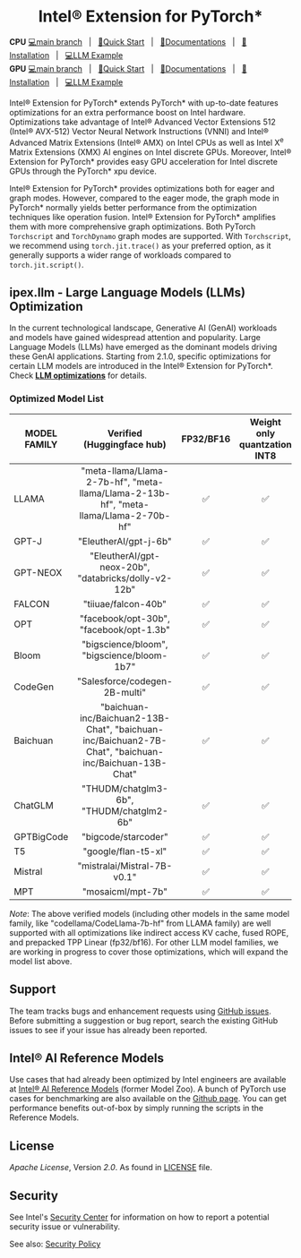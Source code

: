 <div align="center">
  
Intel® Extension for PyTorch\*
==============================

</div>

**CPU** [💻main branch](https://github.com/intel/intel-extension-for-pytorch/tree/main)&nbsp;&nbsp;&nbsp;|&nbsp;&nbsp;&nbsp;[🌱Quick Start](https://intel.github.io/intel-extension-for-pytorch/cpu/latest/tutorials/getting_started.html)&nbsp;&nbsp;&nbsp;|&nbsp;&nbsp;&nbsp;[📖Documentations](https://intel.github.io/intel-extension-for-pytorch/cpu/latest/)&nbsp;&nbsp;&nbsp;|&nbsp;&nbsp;&nbsp;[🏃Installation](https://intel.github.io/intel-extension-for-pytorch/index.html#installation?platform=cpu&version=v2.2.0%2Bcpu)&nbsp;&nbsp;&nbsp;|&nbsp;&nbsp;&nbsp;[💻LLM Example](https://github.com/intel/intel-extension-for-pytorch/tree/main/examples/cpu/inference/python/llm) <br>
**GPU** [💻main branch](https://github.com/intel/intel-extension-for-pytorch/tree/xpu-main)&nbsp;&nbsp;&nbsp;|&nbsp;&nbsp;&nbsp;[🌱Quick Start](https://intel.github.io/intel-extension-for-pytorch/xpu/latest/tutorials/getting_started.html)&nbsp;&nbsp;&nbsp;|&nbsp;&nbsp;&nbsp;[📖Documentations](https://intel.github.io/intel-extension-for-pytorch/xpu/latest/)&nbsp;&nbsp;&nbsp;|&nbsp;&nbsp;&nbsp;[🏃Installation](https://intel.github.io/intel-extension-for-pytorch/index.html#installation?platform=gpu&version=v2.1.10%2Bxpu)&nbsp;&nbsp;&nbsp;|&nbsp;&nbsp;&nbsp;[💻LLM Example](https://github.com/intel/intel-extension-for-pytorch/tree/xpu-main/examples/gpu/inference/python/llm)<br>  


Intel® Extension for PyTorch\* extends PyTorch\* with up-to-date features optimizations for an extra performance boost on Intel hardware. Optimizations take advantage of Intel® Advanced Vector Extensions 512 (Intel® AVX-512) Vector Neural Network Instructions (VNNI) and Intel® Advanced Matrix Extensions (Intel® AMX) on Intel CPUs as well as Intel X<sup>e</sup> Matrix Extensions (XMX) AI engines on Intel discrete GPUs. Moreover, Intel® Extension for PyTorch\* provides easy GPU acceleration for Intel discrete GPUs through the PyTorch\* xpu device.

Intel® Extension for PyTorch\* provides optimizations both for eager and graph modes. However,  compared to the eager mode, the graph mode in PyTorch\* normally yields better performance from the optimization techniques like operation fusion. Intel® Extension for PyTorch\* amplifies them with more comprehensive graph optimizations. Both PyTorch `Torchscript` and `TorchDynamo` graph modes are supported. With `Torchscript`, we recommend using `torch.jit.trace()` as your preferred option, as it generally supports a wider range of workloads compared to `torch.jit.script()`.

## ipex.llm - Large Language Models (LLMs) Optimization

In the current technological landscape, Generative AI (GenAI) workloads and models have gained widespread attention and popularity. Large Language Models (LLMs) have emerged as the dominant models driving these GenAI applications. Starting from 2.1.0, specific optimizations for certain LLM models are introduced in the Intel® Extension for PyTorch\*. Check [**LLM optimizations**](./examples/cpu/inference/python/llm) for details.

### Optimized Model List

| MODEL FAMILY | Verified <MODEL ID> (Huggingface hub)| FP32/BF16 | Weight only quantzation INT8 | Weight only quantization INT4| Static quantization INT8 |
|---|:---:|:---:|:---:|:---:|:---:|
|LLAMA| "meta-llama/Llama-2-7b-hf", "meta-llama/Llama-2-13b-hf", "meta-llama/Llama-2-70b-hf" | ✅ | ✅ | ✅ | ✅ | 
|GPT-J| "EleutherAI/gpt-j-6b" | ✅ | ✅ | ✅ | ✅ | 
|GPT-NEOX| "EleutherAI/gpt-neox-20b", "databricks/dolly-v2-12b" | ✅ | ✅ | ✅ | ✅ | 
|FALCON|"tiiuae/falcon-40b" | ✅ | ✅ |  ✅ | ✅ | 
|OPT|"facebook/opt-30b", "facebook/opt-1.3b"| ✅ | ✅ |  ✅ | ✅ | 
|Bloom|"bigscience/bloom", "bigscience/bloom-1b7"| ✅ | ✅ |  ✅ | ✅ |
|CodeGen|"Salesforce/codegen-2B-multi"| ✅ | ✅ |  ✅ | ✅ |
|Baichuan|"baichuan-inc/Baichuan2-13B-Chat", "baichuan-inc/Baichuan2-7B-Chat", "baichuan-inc/Baichuan-13B-Chat"| ✅ | ✅ |  ✅ | ✅ |
|ChatGLM|"THUDM/chatglm3-6b", "THUDM/chatglm2-6b"| ✅ | ✅ |  ✅ | ✅ |
|GPTBigCode|"bigcode/starcoder"| ✅ | ✅ |  ✅ | ✅ |
|T5|"google/flan-t5-xl"| ✅ | ✅ |  ✅ | ✅ |
|Mistral|"mistralai/Mistral-7B-v0.1"| ✅ | ✅ |  ✅ | ✅ |
|MPT|"mosaicml/mpt-7b"| ✅ | ✅ |  ✅ | ✅ |

*Note*: The above verified models (including other models in the same model family, like "codellama/CodeLlama-7b-hf" from LLAMA family) are well supported with all optimizations like indirect access KV cache, fused ROPE, and prepacked TPP Linear (fp32/bf16). For other LLM model families, we are working in progress to cover those optimizations, which will expand the model list above.


## Support

The team tracks bugs and enhancement requests using [GitHub issues](https://github.com/intel/intel-extension-for-pytorch/issues/). Before submitting a suggestion or bug report, search the existing GitHub issues to see if your issue has already been reported.

## Intel® AI Reference Models

Use cases that had already been optimized by Intel engineers are available at [Intel® AI Reference Models](https://github.com/IntelAI/models/tree/pytorch-r2.2.0-models) (former Model Zoo). A bunch of PyTorch use cases for benchmarking are also available on the [Github page](https://github.com/IntelAI/models/tree/pytorch-r2.2.0-models/benchmarks#pytorch-use-cases). You can get performance benefits out-of-box by simply running the scripts in the Reference Models.

## License

_Apache License_, Version _2.0_. As found in [LICENSE](https://github.com/intel/intel-extension-for-pytorch/blob/main/LICENSE) file.

## Security

See Intel's [Security Center](https://www.intel.com/content/www/us/en/security-center/default.html)
for information on how to report a potential security issue or vulnerability.

See also: [Security Policy](SECURITY.md)

